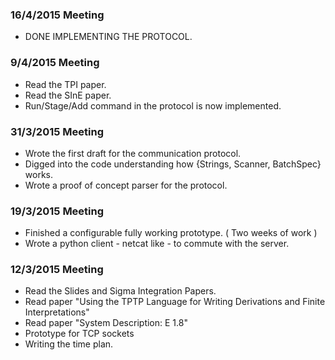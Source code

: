 ### 16/4/2015 Meeting
- DONE IMPLEMENTING THE PROTOCOL.

### 9/4/2015 Meeting
- Read the TPI paper.
- Read the SInE paper.
- Run/Stage/Add command in the protocol is now implemented.

### 31/3/2015 Meeting
- Wrote the first draft for the communication protocol.
- Digged into the code understanding how {Strings, Scanner, BatchSpec} works.
- Wrote a proof of concept parser for the protocol.


### 19/3/2015 Meeting
- Finished a configurable fully working prototype. ( Two weeks of work )
- Wrote a python client - netcat like - to commute with the server.

### 12/3/2015 Meeting
- Read the Slides and Sigma Integration Papers.
- Read paper "Using the TPTP Language for Writing Derivations and Finite Interpretations"
- Read paper "System Description: E 1.8"
- Prototype for TCP sockets
- Writing the time plan.
